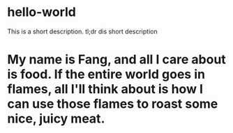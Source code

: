 # hello-world
This is a short description. tl;dr dis short description
<h1>My name is Fang, and all I care about is food. If the entire world goes in flames, all I'll think about is how I can use those flames to roast some nice, juicy meat.</h1>
